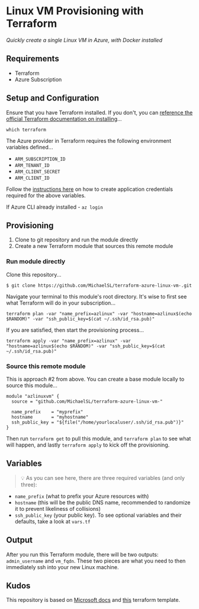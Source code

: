 # Linux VM Provisioning with Terraform

*Quickly create a single Linux VM in Azure, with Docker installed*

## Requirements

- Terraform
- Azure Subscription

## Setup and Configuration

Ensure that you have Terraform installed. If you don't, you can [reference the official Terraform documentation on installing](https://www.terraform.io/intro/getting-started/install.html)...

```
which terraform
```

The Azure provider in Terraform requires the following environment variables defined...

- `ARM_SUBSCRIPTION_ID`
- `ARM_TENANT_ID`
- `ARM_CLIENT_SECRET`
- `ARM_CLIENT_ID`

Follow the [instructions here](https://www.terraform.io/docs/providers/azurerm/index.html#to-create-using-azure-cli-) on how to create application credentials required for the above variables.

If Azure CLI already installed - `az login`

## Provisioning

1. Clone to git repository and run the module directly
1. Create a new Terraform module that sources this remote module

### Run module directly

Clone this repository...
```
$ git clone https://github.com/MichaelSL/terraform-azure-linux-vm-.git
```

Navigate your terminal to this module's root directory. It's wise to first see what Terraform will do in your subscription...

```
terraform plan -var "name_prefix=azlinux" -var "hostname=azlinux$(echo $RANDOM)" -var "ssh_public_key=$(cat ~/.ssh/id_rsa.pub)"
```

If you are satisfied, then start the provisioning process...

```
terraform apply -var "name_prefix=azlinux" -var "hostname=azlinux$(echo $RANDOM)" -var "ssh_public_key=$(cat ~/.ssh/id_rsa.pub)"
```

### Source this remote module

This is approach #2 from above. You can create a base module locally to source this module...

```hcl
module "azlinuxvm" {
  source = "github.com/MichaelSL/terraform-azure-linux-vm-"

  name_prefix    = "myprefix"
  hostname       = "myhostname"
  ssh_public_key = "${file("/home/yourlocaluser/.ssh/id_rsa.pub")}"
}
```

Then run `terraform get` to pull this module, and `terraform plan` to see what will happen, and lastly `terraform apply` to kick off the provisioning.

## Variables

> :bulb: As you can see here, there are three required variables (and only three): 
* `name_prefix` (what to prefix your Azure resources with)
* `hostname` (this will be the public DNS name, recommended to randomize it to prevent likeliness of collisions)
* `ssh_public_key` (your public key). To see optional variables and their defaults, take a look at `vars.tf`

## Output

After you run this Terraform module, there will be two outputs: `admin_username` and `vm_fqdn`. These two pieces are what you need to then immediately ssh into your new Linux machine.

## Kudos

This repository is based on [Microsoft docs](https://docs.microsoft.com) and [this](https://github.com/trstringer/terraform-azure-linux-vm) terraform template.